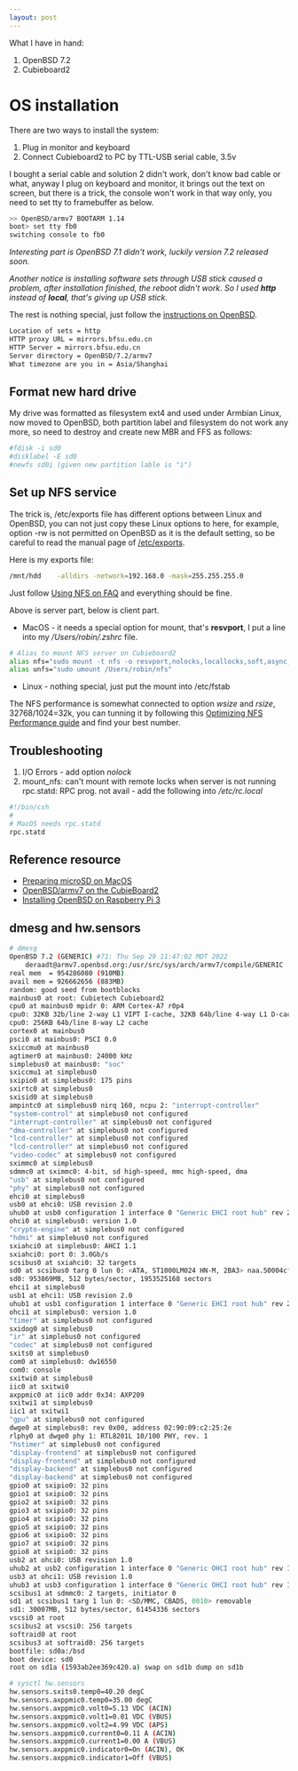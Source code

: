 ```yaml
---
layout: post
---
```


What I have in hand:

1. OpenBSD 7.2
2. Cubieboard2

# OS installation

There are two ways to install the system:

1. Plug in monitor and keyboard
2. Connect Cubieboard2 to PC by TTL-USB serial cable, 3.5v

I bought a serial cable and solution 2 didn't work, don't know bad cable or what, anyway I plug on keyboard and monitor, it brings out the text on screen, but there is a trick, the console won't work in that way only, you need to set tty to framebuffer as below.

```bash
>> OpenBSD/armv7 BOOTARM 1.14
boot> set tty fb0
switching console to fb0
```

*Interesting part is OpenBSD 7.1 didn't work, luckily version 7.2 released soon.*

*Another notice is installing software sets through USB stick caused a problem, after installation finished, the reboot didn't work. So I used **http** instead of **local**, that's giving up USB stick.*

The rest is nothing special, just follow the [instructions on OpenBSD](https://ftp.openbsd.org/pub/OpenBSD/7.2/armv7/INSTALL.armv7).

```bash
Location of sets = http
HTTP proxy URL = mirrors.bfsu.edu.cn
HTTP Server = mirrors.bfsu.edu.cn
Server directory = OpenBSD/7.2/armv7
What timezone are you in = Asia/Shanghai
```

## Format new hard drive

My drive was formatted as filesystem ext4 and used under Armbian Linux, now moved to OpenBSD, both partition label and filesystem do not work any more, so need to destroy and create new MBR and FFS as follows:

```bash
#fdisk -i sd0
#disklabel -E sd0
#newfs sd0i (given new partition lable is "i")
```

## Set up NFS service

The trick is, /etc/exports file has different options between Linux and OpenBSD, you can not just copy these Linux options to here, for example, option -rw is not permitted on OpenBSD as it is the default setting, so be careful to read the manual page of [/etc/exports](https://man.openbsd.org/exports).

Here is my exports file:

```bash
/mnt/hdd	-alldirs -network=192.168.0 -mask=255.255.255.0
```

Just follow [Using NFS on FAQ](https://www.openbsd.org/faq/faq6.html#NFS) and everything should be fine.

Above is server part, below is client part.

* MacOS - it needs a special option for mount, that's **resvport**, I put a line into my */Users/robin/.zshrc* file. 

```bash
# Alias to mount NFS server on Cubieboard2
alias nfs="sudo mount -t nfs -o resvport,nolocks,locallocks,soft,async,wsize=32768,rsize=32768 192.168.0.231:/mnt/hdd /Users/robin/nfs"
alias unfs="sudo umount /Users/robin/nfs"
```

* Linux - nothing special, just put the mount into /etc/fstab

The NFS performance is somewhat connected to option *wsize* and *rsize*, 32768/1024=32k, you can tunning it by following this [Optimizing NFS Performance guide](https://nfs.sourceforge.net/nfs-howto/ar01s05.html) and find your best number.

## Troubleshooting

1. I/O Errors - add option *nolock*
2. mount_nfs: can't mount with remote locks when server is not running rpc.statd: RPC prog. not avail - add the following into */etc/rc.local*

```bash
#!/bin/csh
#
# MacOS needs rpc.statd
rpc.statd
```

## Reference resource

* [Preparing microSD on MacOS](https://www.tumfatig.net/2018/running-openbsd-on-raspberry-pi-3/)
* [OpenBSD/armv7 on the CubieBoard2](https://www.cambus.net/openbsd-armv7-on-the-cubieboard2/)
* [Installing OpenBSD on Raspberry Pi 3](https://dev.to/spacial/installing-openbsd-7-on-raspberry-pi-3-1f98)

## dmesg and hw.sensors

```bash
# dmesg
OpenBSD 7.2 (GENERIC) #71: Thu Sep 29 11:47:02 MDT 2022
    deraadt@armv7.openbsd.org:/usr/src/sys/arch/armv7/compile/GENERIC
real mem  = 954286080 (910MB)
avail mem = 926662656 (883MB)
random: good seed from bootblocks
mainbus0 at root: Cubietech Cubieboard2
cpu0 at mainbus0 mpidr 0: ARM Cortex-A7 r0p4
cpu0: 32KB 32b/line 2-way L1 VIPT I-cache, 32KB 64b/line 4-way L1 D-cache
cpu0: 256KB 64b/line 8-way L2 cache
cortex0 at mainbus0
psci0 at mainbus0: PSCI 0.0
sxiccmu0 at mainbus0
agtimer0 at mainbus0: 24000 kHz
simplebus0 at mainbus0: "soc"
sxiccmu1 at simplebus0
sxipio0 at simplebus0: 175 pins
sxirtc0 at simplebus0
sxisid0 at simplebus0
ampintc0 at simplebus0 nirq 160, ncpu 2: "interrupt-controller"
"system-control" at simplebus0 not configured
"interrupt-controller" at simplebus0 not configured
"dma-controller" at simplebus0 not configured
"lcd-controller" at simplebus0 not configured
"lcd-controller" at simplebus0 not configured
"video-codec" at simplebus0 not configured
sximmc0 at simplebus0
sdmmc0 at sximmc0: 4-bit, sd high-speed, mmc high-speed, dma
"usb" at simplebus0 not configured
"phy" at simplebus0 not configured
ehci0 at simplebus0
usb0 at ehci0: USB revision 2.0
uhub0 at usb0 configuration 1 interface 0 "Generic EHCI root hub" rev 2.00/1.00 addr 1
ohci0 at simplebus0: version 1.0
"crypto-engine" at simplebus0 not configured
"hdmi" at simplebus0 not configured
sxiahci0 at simplebus0: AHCI 1.1
sxiahci0: port 0: 3.0Gb/s
scsibus0 at sxiahci0: 32 targets
sd0 at scsibus0 targ 0 lun 0: <ATA, ST1000LM024 HN-M, 2BA3> naa.50004cf20fb99f7f
sd0: 953869MB, 512 bytes/sector, 1953525168 sectors
ehci1 at simplebus0
usb1 at ehci1: USB revision 2.0
uhub1 at usb1 configuration 1 interface 0 "Generic EHCI root hub" rev 2.00/1.00 addr 1
ohci1 at simplebus0: version 1.0
"timer" at simplebus0 not configured
sxidog0 at simplebus0
"ir" at simplebus0 not configured
"codec" at simplebus0 not configured
sxits0 at simplebus0
com0 at simplebus0: dw16550
com0: console
sxitwi0 at simplebus0
iic0 at sxitwi0
axppmic0 at iic0 addr 0x34: AXP209
sxitwi1 at simplebus0
iic1 at sxitwi1
"gpu" at simplebus0 not configured
dwge0 at simplebus0: rev 0x00, address 02:90:09:c2:25:2e
rlphy0 at dwge0 phy 1: RTL8201L 10/100 PHY, rev. 1
"hstimer" at simplebus0 not configured
"display-frontend" at simplebus0 not configured
"display-frontend" at simplebus0 not configured
"display-backend" at simplebus0 not configured
"display-backend" at simplebus0 not configured
gpio0 at sxipio0: 32 pins
gpio1 at sxipio0: 32 pins
gpio2 at sxipio0: 32 pins
gpio3 at sxipio0: 32 pins
gpio4 at sxipio0: 32 pins
gpio5 at sxipio0: 32 pins
gpio6 at sxipio0: 32 pins
gpio7 at sxipio0: 32 pins
gpio8 at sxipio0: 32 pins
usb2 at ohci0: USB revision 1.0
uhub2 at usb2 configuration 1 interface 0 "Generic OHCI root hub" rev 1.00/1.00 addr 1
usb3 at ohci1: USB revision 1.0
uhub3 at usb3 configuration 1 interface 0 "Generic OHCI root hub" rev 1.00/1.00 addr 1
scsibus1 at sdmmc0: 2 targets, initiator 0
sd1 at scsibus1 targ 1 lun 0: <SD/MMC, CBADS, 0010> removable
sd1: 30007MB, 512 bytes/sector, 61454336 sectors
vscsi0 at root
scsibus2 at vscsi0: 256 targets
softraid0 at root
scsibus3 at softraid0: 256 targets
bootfile: sd0a:/bsd
boot device: sd0
root on sd1a (1593ab2ee369c420.a) swap on sd1b dump on sd1b
```

```bash
# sysctl hw.sensors
hw.sensors.sxits0.temp0=40.20 degC
hw.sensors.axppmic0.temp0=35.00 degC
hw.sensors.axppmic0.volt0=5.13 VDC (ACIN)
hw.sensors.axppmic0.volt1=0.01 VDC (VBUS)
hw.sensors.axppmic0.volt2=4.99 VDC (APS)
hw.sensors.axppmic0.current0=0.11 A (ACIN)
hw.sensors.axppmic0.current1=0.00 A (VBUS)
hw.sensors.axppmic0.indicator0=On (ACIN), OK
hw.sensors.axppmic0.indicator1=Off (VBUS)
```
